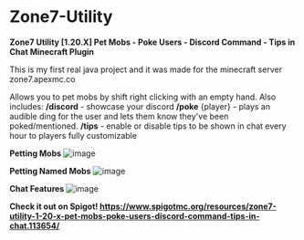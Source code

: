 # Zone7-Utility
**Zone7 Utility [1.20.X] Pet Mobs - Poke Users - Discord Command - Tips in Chat 
Minecraft Plugin**

This is my first real java project and it was made for the minecraft server zone7.apexmc.co

Allows you to pet mobs by shift right clicking with an empty hand.
Also includes:
**/discord** - showcase your discord
**/poke** {player} - plays an audible ding for the user and lets them know they've been poked/mentioned.
**/tips** - enable or disable tips to be shown in chat every hour to players fully customizable

**Petting Mobs**
![image](https://github.com/TinsleyDevers/Zone7-Utility/assets/75707609/311a0ad4-fa4d-437b-94c3-21e461a19033)


**Petting Named Mobs**
![image](https://github.com/TinsleyDevers/Zone7-Utility/assets/75707609/056ca162-4a1a-4ca6-bc82-d86161474311)


**Chat Features**
![image](https://github.com/TinsleyDevers/Zone7-Utility/assets/75707609/c1204ced-9cf2-4c06-b650-33e5098a184c)

**Check it out on Spigot!
https://www.spigotmc.org/resources/zone7-utility-1-20-x-pet-mobs-poke-users-discord-command-tips-in-chat.113654/**
